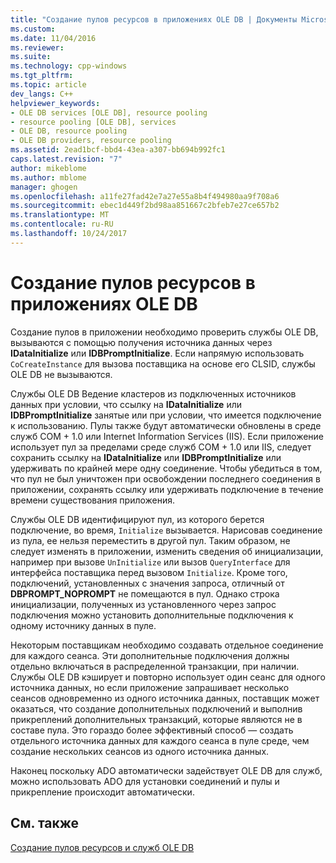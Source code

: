 ```yaml
---
title: "Создание пулов ресурсов в приложениях OLE DB | Документы Microsoft"
ms.custom: 
ms.date: 11/04/2016
ms.reviewer: 
ms.suite: 
ms.technology: cpp-windows
ms.tgt_pltfrm: 
ms.topic: article
dev_langs: C++
helpviewer_keywords:
- OLE DB services [OLE DB], resource pooling
- resource pooling [OLE DB], services
- OLE DB, resource pooling
- OLE DB providers, resource pooling
ms.assetid: 2ead1bcf-bbd4-43ea-a307-bb694b992fc1
caps.latest.revision: "7"
author: mikeblome
ms.author: mblome
manager: ghogen
ms.openlocfilehash: a11fe27fad42e7a27e55a8b4f494980aa9f708a6
ms.sourcegitcommit: ebec1d449f2bd98aa851667c2bfeb7e27ce657b2
ms.translationtype: MT
ms.contentlocale: ru-RU
ms.lasthandoff: 10/24/2017
---
```

# <a name="resource-pooling-in-your-ole-db-application"></a>Создание пулов ресурсов в приложениях OLE DB
Создание пулов в приложении необходимо проверить службы OLE DB, вызываются с помощью получения источника данных через **IDataInitialize** или **IDBPromptInitialize**. Если напрямую использовать `CoCreateInstance` для вызова поставщика на основе его CLSID, службы OLE DB не вызываются.  
  
 Службы OLE DB Ведение кластеров из подключенных источников данных при условии, что ссылку на **IDataInitialize** или **IDBPromptInitialize** занятые или при условии, что имеется подключение к использованию. Пулы также будут автоматически обновлены в среде служб COM + 1.0 или Internet Information Services (IIS). Если приложение использует пул за пределами среде служб COM + 1.0 или IIS, следует сохранить ссылку на **IDataInitialize** или **IDBPromptInitialize** или удерживать по крайней мере одну соединение. Чтобы убедиться в том, что пул не был уничтожен при освобождении последнего соединения в приложении, сохранять ссылку или удерживать подключение в течение времени существования приложения.  
  
 Службы OLE DB идентифицируют пул, из которого берется подключение, во время, `Initialize` вызывается. Нарисовав соединение из пула, ее нельзя переместить в другой пул. Таким образом, не следует изменять в приложении, изменить сведения об инициализации, например при вызове `UnInitialize` или вызов `QueryInterface` для интерфейса поставщика перед вызовом `Initialize`. Кроме того, подключений, установленных с значения запроса, отличный от **DBPROMPT_NOPROMPT** не помещаются в пул. Однако строка инициализации, полученных из установленного через запрос подключения можно установить дополнительные подключения к одному источнику данных в пуле.  
  
 Некоторым поставщикам необходимо создавать отдельное соединение для каждого сеанса. Эти дополнительные подключения должны отдельно включаться в распределенной транзакции, при наличии. Службы OLE DB кэширует и повторно использует один сеанс для одного источника данных, но если приложение запрашивает несколько сеансов одновременно из одного источника данных, поставщик может оказаться, что создание дополнительных подключений и выполнив прикреплений дополнительных транзакций, которые являются не в составе пула. Это гораздо более эффективный способ — создать отдельного источника данных для каждого сеанса в пуле среде, чем создание нескольких сеансов из одного источника данных.  
  
 Наконец поскольку ADO автоматически задействует OLE DB для служб, можно использовать ADO для установки соединений и пулы и прикрепление происходит автоматически.  
  
## <a name="see-also"></a>См. также  
 [Создание пулов ресурсов и служб OLE DB](../../data/oledb/ole-db-resource-pooling-and-services.md)